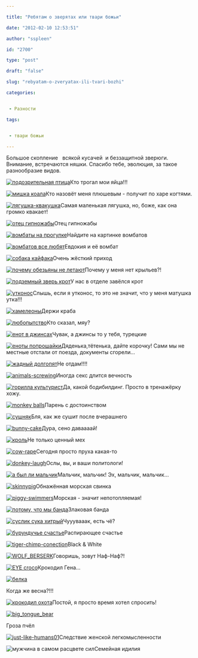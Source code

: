 ```yaml
---

title: "Ребятам о зверятах или твари божьи"

date: "2012-02-10 12:53:51"

author: "sspleen"

id: "2700"

type: "post"

draft: "false"

slug: "rebyatam-o-zveryatax-ili-tvari-bozhi"

categories:


 - Разности

tags:


 - твари божьи

---
```

Большое скопление   всякой кусачей  и беззащитной зверюги. Внимание, встречаются няшки. Спасибо тебе, эволюция, за такое разнообразие видов.  
  
[![подозрительная птица](/uploads/2012/06/1263551856302.jpg "злой птиц")](/uploads/2012/06/1263551856302.jpg)Кто трогал мои яйца!!!  

[![мишка коала](/uploads/2012/06/1264583528450.jpg "коала притаилась")](/uploads/2012/06/1264583528450.jpg)Кто назовёт меня плюшевым - получит по харе когтями.

  

[![лягушка-квакушка](/uploads/2012/06/33639-195708-b35e23602575b642ba46a9b3a0e2455c.jpg "самая маленькая лягушка")](/uploads/2012/06/33639-195708-b35e23602575b642ba46a9b3a0e2455c.jpg)Самая маленькая лягушка, но, боже, как она громко квакает!

  

[![отец гипножабы](/uploads/2012/06/42-the-fuck-frog-in-your-headspace.jpg "the-fuck-frog-in-your-headspace")](/uploads/2012/06/42-the-fuck-frog-in-your-headspace.jpg)Отец гипножабы

  

[![вомбаты на прогулке](/uploads/2012/06/34699-160343-9a512c8727f4d70de5455851c52320eb.jpg "вомбаты")](/uploads/2012/06/34699-160343-9a512c8727f4d70de5455851c52320eb.jpg)Найдите на картинке вомбатов

  

[![](/uploads/2012/06/WVe76.jpg "вомбатов все любят")](/uploads/2012/06/WVe76.jpg)Евдокия и её вомбат

  

[![](/uploads/2012/06/5082455562_62d51f3df3_b.jpg "собака кайфака")](/uploads/2012/06/5082455562_62d51f3df3_b.jpg)Очень жёсткий приход

  

[![](/uploads/2012/06/7nfb715dZAZj.jpg "почему обезьяны не летают")](/uploads/2012/06/7nfb715dZAZj.jpg)Почему у меня нет крыльев?!

  

[![подземный зверь крот](/uploads/2012/06/B2BF5FAF-6ED2-10AC-BA30-EDE2CBD413BA.jpg "крот попался")](/uploads/2012/06/B2BF5FAF-6ED2-10AC-BA30-EDE2CBD413BA.jpg)У нас в отделе завёлся крот

  

[![](/uploads/2012/06/Lrpff.jpg "утконос")](/uploads/2012/06/Lrpff.jpg)Слышь, если я утконос, то это не значит, что у меня матушка утка!!!

  

[![](/uploads/2012/06/PJAQ6.jpg "хамелеоны")](/uploads/2012/06/PJAQ6.jpg)Держи краба

  

[![](/uploads/2012/06/QuE9HDz4ihrEg2eGMQ.jpg "любопытство")](/uploads/2012/06/QuE9HDz4ihrEg2eGMQ.jpg)Кто сказал, мяу?

  

[![енот в джинсах](/uploads/2012/06/RacoonPants.jpg "RacoonPants")](/uploads/2012/06/RacoonPants.jpg)Чувак, а джинсы то у тебя, турецкие

  

[![еноты попрошайки](/uploads/2012/06/tumblr_kxjydnrC5m1qzs56do1_.jpg "грустные еноты")](/uploads/2012/06/tumblr_kxjydnrC5m1qzs56do1_.jpg)Дяденька,тётенька, дайте корочку! Сами мы не местные отстали от поезда, документы сгорели...

  

[![](/uploads/2012/06/27.jpg "жадный долгопят ")](/uploads/2012/06/27.jpg)Не отдам!!!!

  

[![](/uploads/2012/06/animals-screwing76.jpg "animals-screwing")](/uploads/2012/06/animals-screwing76.jpg)Иногда секс длится вечность

  

[![горилла культурист](/uploads/2012/06/awesome-ape.jpg "awesome-ape")](/uploads/2012/06/awesome-ape.jpg)Да, какой бодибилдинг. Просто в тренажёрку хожу.

  

[![](/uploads/2012/06/monkey.png "monkey balls")](/uploads/2012/06/monkey.png)Парень с достоинством

  

[![](/uploads/2012/06/0e7d3fdc824a.jpg "сушняк")](/uploads/2012/06/0e7d3fdc824a.jpg)Бля, как же сушит после вчерашнего

  

[![](/uploads/2012/06/bunny-cake.jpg "bunny-cake")](/uploads/2012/06/bunny-cake.jpg)Дура, сено даваааай!

  

[![](/uploads/2012/06/image.jpeg "кроль")](/uploads/2012/06/image.jpeg)Не только ценный мех

  

  
[![](/uploads/2012/06/cow-rape.jpg "cow-rape")](/uploads/2012/06/cow-rape.jpg)Сегодня просто пруха какая-то

  

[![](/uploads/2012/06/donkey-laugh.jpg "donkey-laugh")](/uploads/2012/06/donkey-laugh.jpg)Ослы, вы, и ваши политологи!

  

[![](/uploads/2012/06/fvjT1.jpg "а был ли мальчик")](/uploads/2012/06/fvjT1.jpg)Мальчик, мальчик! Эх, мальчик, мальчик...

  

[![](/uploads/2012/06/skinnypig.jpg "skinnypig")](/uploads/2012/06/skinnypig.jpg)Обнажённая морская свинка

  

[![](/uploads/2012/06/piggy-swimmers.jpg "piggy-swimmers")](/uploads/2012/06/piggy-swimmers.jpg)Морская - значит непотопляемая!

  

[![](/uploads/2012/06/sg+okeverybodysayNUTS.jpg "потому, что мы банда")](/uploads/2012/06/sg+okeverybodysayNUTS.jpg)Злаковая банда

  

[![](/uploads/2012/06/Су....jpg "суслик сука хитрый")](/uploads/2012/06/Су....jpg)Чууувааак, есть чё?

  

[![](/uploads/2012/06/1263986387390.jpg "бурундучье счастье")](/uploads/2012/06/1263986387390.jpg)Распирающее счастье

  

[![](/uploads/2012/06/tiger-chimp-conection.jpg "tiger-chimp-conection")](/uploads/2012/06/tiger-chimp-conection.jpg)Black & White

  

[![](/uploads/2012/06/WOLF_BERSERK.jpg "WOLF_BERSERK")](/uploads/2012/06/WOLF_BERSERK.jpg)Говоришь, зовут Наф-Наф?!

  

[![](/uploads/2012/06/EYE.jpg "EYE croco")](/uploads/2012/06/EYE.jpg)Крокодил Гена...

  

[![](/uploads/2012/06/белка.jpg "белка")](/uploads/2012/06/белка.jpg)

  

Когда же весна?!!!

  

[![](/uploads/2012/06/1266996108315.jpg "крокодил охота")](/uploads/2012/06/1266996108315.jpg)Постой, я просто время хотел спросить!

  

  

[![](/uploads/2012/06/big_tongue_bear.jpg "big_tongue_bear")](/uploads/2012/06/big_tongue_bear.jpg)

  

Гроза пчёл

  

  

[![](/uploads/2012/06/just-like-humans01.jpg "just-like-humans01")](/uploads/2012/06/just-like-humans01.jpg)Следствие женской легкомысленности

  

  

![](/uploads/2012/06/article-1247198-07F89D97000005DC-74_634x696.jpg "мужчина в самом расцвете сил")Семейная идилия